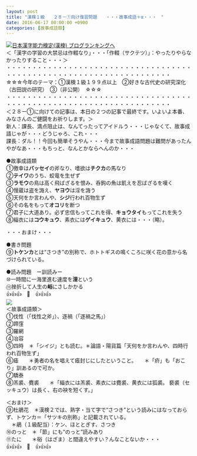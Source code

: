 ```yaml
---
layout: post
title: "漢検１級　　２８－①向け復習問題　　・・・故事成語＋α・・・　"
date: 2016-06-17 00:00:00 +0900
categories: [故事成語類]
---
```


[![](/syuusyuu9701/assets/images/漢検１級-２８－①向け復習問題-・・・故事成語＋α・・・--br_c_3028_1.gif)](http://blog.with2.net/link.php?1659096:3028 "日本漢字能力検定(漢検) ブログランキングへ")[日本漢字能力検定(漢検) ブログランキングへ](http://blog.with2.net/link.php?1659096:3028)  
＜「漢字の学習の大禁忌は作輟なり」・・・「作輟（サクテツ）」：やったりやらなかったりすること・・・＞  
・・・・・・・・・・・・・・・・・・・・・・・・・・・・・・・・・・・・・・・・・・・・・・・・・・・・・・・・・・・・・・・・・・・・  
☆☆☆今年のテーマ：①漢検１級１９９点以上　②好きな古代史の研究深化（古田説の研究）　③（非公開）　☆☆☆　　  
・・・・・・・・・・・・・・・・・・・・・・・・・・・・・・・・・・・・・・・・・・・・・・・・・・・・・・・・・・・・・・・・・・・・  
＜２８ー①に向けての記事は、本日の２つの記事で最終です。いよいよ本番、みなさんのご健闘をお祈りします。＞  
新人：課長、満点阻止は、なんてったってアイドルう・・・じゃなくて、故事成語じゃが・・・どうじゃろ、これ・・・  
課長：ダル！！今回も簡単そうやん・・・今まで故事成語問題は難問があったんやがなあ・・・もちっと、なんとかならへんのか・・・  
  
●故事成語類  
①徼幸は**バッセイ**の斧なり、嗜欲は**チクカ**の馬なり  
②**テイワ**のうち、蛟竜を生ぜず  
③**ラモウ**の鳥は高く飛ばざるを恨み、呑鉤の魚は飢えを忍ばざるを嘆く  
④慢蔵は盗を誨え、**ヤヨウ**は淫を誨う  
⑤天何をか言わんや、**シジ**行われ百物生ず　　  
⑥その名をもって**オコリ**を断つ　　  
⑦君子に大道あり。必ず忠信もってこれを得、**キョウタイ**もってこれを失う  
⑧緇衣には**コウキュウ**、素衣には**ゲイキュウ**、黄衣には・・・（略）。  
  
・・・おまけ・・・  
  
●書き問題  
⑨**トケンカ**とは“さつき”の別称で、ホトトギスの鳴くころに咲く花の意から名づけられている。　  
  
●読み問題　ー訓読みー  
⑩一時間に一海里進む速度を**浬**という　  
⑪挫折して人生の**峪**にさしかかる　　  
👍👍👍　🐒　👍👍👍  
![](/syuusyuu9701/assets/images/漢検１級-２８－①向け復習問題-・・・故事成語＋α・・・--9c66edca6d9020744d87e7223f375bf0.png)  
＜故事成語類＞  
①伐性（「伐性之斧」）、逐禍（「逐禍之馬」）  
②蹄窪  
③羅網  
④冶容  
⑤四時　＊「シイジ」とも読む。＊論語・陽貨篇「天何をか言わんや、四時行われ百物生ず」  
⑥瘧　　＊勇者の名を唱えて瘧封じにしたということ。　　＊「疥」も「おこり」訓あるので可か。  
⑦驕泰  
⑧羔裘、麑裘　　＊「緇衣には羔裘、素衣には麑裘、黄衣には狐裘。 褻裘（セッキュウ）は長く、右の袂を短くす。」  
  
＜おまけ＞  
⑨杜鵑花　＊漢検２では、熟字・当て字で“さつき”という読みにはなっておらず、トケンカ＝「サツキの別称」と記載されている。  
　＊鵑（１級配当）：ケン、ほととぎす、さつき  
⑩のっと　＊「節」にも“のっと”読みあり  
⑪たに　　＊硲（はざま）と間違えやすい？んなことないか・・・  
👍👍👍　🐒　👍👍👍  